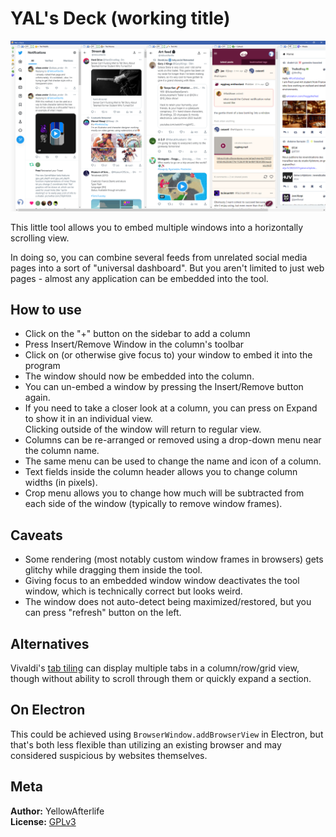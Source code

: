# YAL's Deck (working title)

![](screenshot.png)

This little tool allows you to embed multiple windows into a horizontally scrolling view.

In doing so, you can combine several feeds from unrelated social media pages into a sort of "universal dashboard".
But you aren't limited to just web pages - almost any application can be embedded into the tool.

## How to use

- Click on the "+" button on the sidebar to add a column
- Press Insert/Remove Window in the column's toolbar
- Click on (or otherwise give focus to) your window to embed it into the program
- The window should now be embedded into the column.
- You can un-embed a window by pressing the Insert/Remove button again.
- If you need to take a closer look at a column, you can press on Expand to show it in an individual view.  
	Clicking outside of the window will return to regular view.
- Columns can be re-arranged or removed using a drop-down menu near the column name.
- The same menu can be used to change the name and icon of a column.
- Text fields inside the column header allows you to change column widths (in pixels).
- Crop menu allows you to change how much will be subtracted from each side of the window (typically to remove window frames).

## Caveats

- Some rendering (most notably custom window frames in browsers) gets glitchy while dragging them inside the tool.
- Giving focus to an embedded window window deactivates the tool window, which is technically correct but looks weird.
- The window does not auto-detect being maximized/restored, but you can press "refresh" button on the left.

## Alternatives

Vivaldi's [tab tiling](https://help.vivaldi.com/desktop/tabs/tab-tiling/) can display multiple tabs in a column/row/grid view, though without ability to scroll through them or quickly expand a section.

## On Electron

This could be achieved using `BrowserWindow.addBrowserView` in Electron,
but that's both less flexible than utilizing an existing browser
and may considered suspicious by websites themselves.

## Meta

**Author:** YellowAfterlife  
**License:** [GPLv3](https://www.gnu.org/licenses/gpl-3.0.en.html)